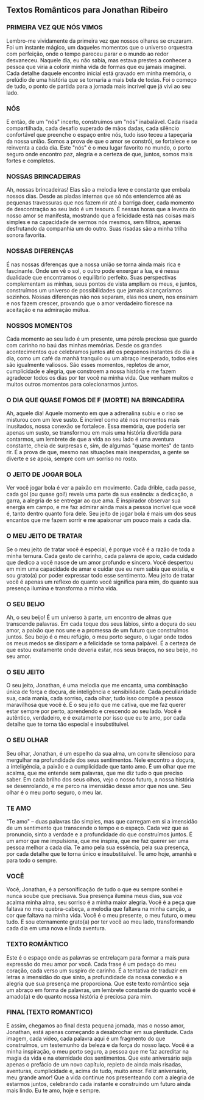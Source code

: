 ## Textos Românticos para Jonathan Ribeiro

### PRIMEIRA VEZ QUE NÓS VIMOS

Lembro-me vividamente da primeira vez que nossos olhares se cruzaram. Foi um instante mágico, um daqueles momentos que o universo orquestra com perfeição, onde o tempo pareceu parar e o mundo ao redor desvaneceu. Naquele dia, eu não sabia, mas estava prestes a conhecer a pessoa que viria a colorir minha vida de formas que eu jamais imaginei. Cada detalhe daquele encontro inicial está gravado em minha memória, o prelúdio de uma história que se tornaria a mais bela de todas. Foi o começo de tudo, o ponto de partida para a jornada mais incrível que já vivi ao seu lado.

### NÓS

E então, de um "nós" incerto, construímos um "nós" inabalável. Cada risada compartilhada, cada desafio superado de mãos dadas, cada silêncio confortável que preenche o espaço entre nós, tudo isso teceu a tapeçaria da nossa união. Somos a prova de que o amor se constrói, se fortalece e se reinventa a cada dia. Este "nós" é o meu lugar favorito no mundo, o porto seguro onde encontro paz, alegria e a certeza de que, juntos, somos mais fortes e completos.

### NOSSAS BRINCADEIRAS

Ah, nossas brincadeiras! Elas são a melodia leve e constante que embala nossos dias. Desde as piadas internas que só nós entendemos até as pequenas travessuras que nos fazem rir até a barriga doer, cada momento de descontração ao seu lado é um tesouro. É nessas horas que a leveza do nosso amor se manifesta, mostrando que a felicidade está nas coisas mais simples e na capacidade de sermos nós mesmos, sem filtros, apenas desfrutando da companhia um do outro. Suas risadas são a minha trilha sonora favorita.

### NOSSAS DIFERENÇAS

É nas nossas diferenças que a nossa união se torna ainda mais rica e fascinante. Onde um vê o sol, o outro pode enxergar a lua, e é nessa dualidade que encontramos o equilíbrio perfeito. Suas perspectivas complementam as minhas, seus pontos de vista ampliam os meus, e juntos, construímos um universo de possibilidades que jamais alcançaríamos sozinhos. Nossas diferenças não nos separam, elas nos unem, nos ensinam e nos fazem crescer, provando que o amor verdadeiro floresce na aceitação e na admiração mútua.

### NOSSOS MOMENTOS

Cada momento ao seu lado é um presente, uma pérola preciosa que guardo com carinho no baú das minhas memórias. Desde os grandes acontecimentos que celebramos juntos até os pequenos instantes do dia a dia, como um café da manhã tranquilo ou um abraço inesperado, todos eles são igualmente valiosos. São esses momentos, repletos de amor, cumplicidade e alegria, que constroem a nossa história e me fazem agradecer todos os dias por ter você na minha vida. Que venham muitos e muitos outros momentos para colecionarmos juntos.

### O DIA QUE QUASE FOMOS DE F (MORTE) NA BRINCADEIRA

Ah, aquele dia! Aquele momento em que a adrenalina subiu e o riso se misturou com um leve susto. É incrível como até nos momentos mais inusitados, nossa conexão se fortalece. Essa memória, que poderia ser apenas um susto, se transformou em mais uma história divertida para contarmos, um lembrete de que a vida ao seu lado é uma aventura constante, cheia de surpresas e, sim, de algumas "quase mortes" de tanto rir. É a prova de que, mesmo nas situações mais inesperadas, a gente se diverte e se apoia, sempre com um sorriso no rosto.

### O JEITO DE JOGAR BOLA

Ver você jogar bola é ver a paixão em movimento. Cada drible, cada passe, cada gol (ou quase gol!) revela uma parte da sua essência: a dedicação, a garra, a alegria de se entregar ao que ama. É inspirador observar sua energia em campo, e me faz admirar ainda mais a pessoa incrível que você é, tanto dentro quanto fora dele. Seu jeito de jogar bola é mais um dos seus encantos que me fazem sorrir e me apaixonar um pouco mais a cada dia.

### O MEU JEITO DE TRATAR

Se o meu jeito de tratar você é especial, é porque você é a razão de toda a minha ternura. Cada gesto de carinho, cada palavra de apoio, cada cuidado que dedico a você nasce de um amor profundo e sincero. Você despertou em mim uma capacidade de amar e cuidar que eu nem sabia que existia, e sou grato(a) por poder expressar todo esse sentimento. Meu jeito de tratar você é apenas um reflexo do quanto você significa para mim, do quanto sua presença ilumina e transforma a minha vida.

### O SEU BEIJO

Ah, o seu beijo! É um universo à parte, um encontro de almas que transcende palavras. Em cada toque dos seus lábios, sinto a doçura do seu amor, a paixão que nos une e a promessa de um futuro que construímos juntos. Seu beijo é o meu refúgio, o meu porto seguro, o lugar onde todos os meus medos se dissipam e a felicidade se torna palpável. É a certeza de que estou exatamente onde deveria estar, nos seus braços, no seu beijo, no seu amor.

### O SEU JEITO

O seu jeito, Jonathan, é uma melodia que me encanta, uma combinação única de força e doçura, de inteligência e sensibilidade. Cada peculiaridade sua, cada mania, cada sorriso, cada olhar, tudo isso compõe a pessoa maravilhosa que você é. É o seu jeito que me cativa, que me faz querer estar sempre por perto, aprendendo e crescendo ao seu lado. Você é autêntico, verdadeiro, e é exatamente por isso que eu te amo, por cada detalhe que te torna tão especial e insubstituível.

### O SEU OLHAR

Seu olhar, Jonathan, é um espelho da sua alma, um convite silencioso para mergulhar na profundidade dos seus sentimentos. Nele encontro a doçura, a inteligência, a paixão e a cumplicidade que tanto amo. É um olhar que me acalma, que me entende sem palavras, que me diz tudo o que preciso saber. Em cada brilho dos seus olhos, vejo o nosso futuro, a nossa história se desenrolando, e me perco na imensidão desse amor que nos une. Seu olhar é o meu porto seguro, o meu lar.

### TE AMO

"Te amo" – duas palavras tão simples, mas que carregam em si a imensidão de um sentimento que transcende o tempo e o espaço. Cada vez que as pronuncio, sinto a verdade e a profundidade do que construímos juntos. É um amor que me impulsiona, que me inspira, que me faz querer ser uma pessoa melhor a cada dia. Te amo pela sua essência, pela sua presença, por cada detalhe que te torna único e insubstituível. Te amo hoje, amanhã e para todo o sempre.

### VOCÊ

Você, Jonathan, é a personificação de tudo o que eu sempre sonhei e nunca soube que precisava. Sua presença ilumina meus dias, sua voz acalma minha alma, seu sorriso é a minha maior alegria. Você é a peça que faltava no meu quebra-cabeça, a melodia que faltava na minha canção, a cor que faltava na minha vida. Você é o meu presente, o meu futuro, o meu tudo. E sou eternamente grato(a) por ter você ao meu lado, transformando cada dia em uma nova e linda aventura.

### TEXTO ROMÂNTICO

Este é o espaço onde as palavras se entrelaçam para formar a mais pura expressão do meu amor por você. Cada frase é um pedaço do meu coração, cada verso um suspiro de carinho. É a tentativa de traduzir em letras a imensidão do que sinto, a profundidade da nossa conexão e a alegria que sua presença me proporciona. Que este texto romântico seja um abraço em forma de palavras, um lembrete constante do quanto você é amado(a) e do quanto nossa história é preciosa para mim.

### FINAL (TEXTO ROMANTICO)

E assim, chegamos ao final desta pequena jornada, mas o nosso amor, Jonathan, está apenas começando a desabrochar em sua plenitude. Cada imagem, cada vídeo, cada palavra aqui é um fragmento do que construímos, um testemunho da beleza e da força do nosso laço. Você é a minha inspiração, o meu porto seguro, a pessoa que me faz acreditar na magia da vida e na eternidade dos sentimentos. Que este aniversário seja apenas o prefácio de um novo capítulo, repleto de ainda mais risadas, aventuras, cumplicidade e, acima de tudo, muito amor. Feliz aniversário, meu grande amor! Que a vida continue nos presenteando com a alegria de estarmos juntos, celebrando cada instante e construindo um futuro ainda mais lindo. Eu te amo, hoje e sempre.



